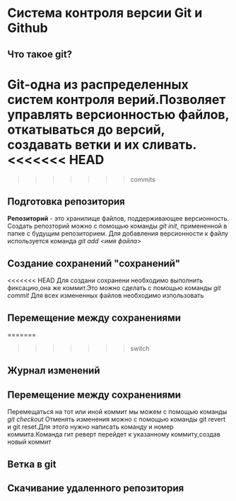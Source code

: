 # Система контроля версии Git и Github

## Что такое git?
Git-одна из распределенных систем контроля верий.Позволяет управлять версионностью файлов, откатываться до версий, создавать ветки и их сливать.
<<<<<<< HEAD
=======

>>>>>>> commits
## Подготовка репозитория
**Репозиторий** - это хранилище файлов, поддерживающее версионность.
Создать репозторий можно с помощью команды *git init*, примененной в папке с будущим репозиторием.
Для добавления версионности к файлу используется команда *git add <имя файла>*
## Создание сохранений "сохранений"
<<<<<<< HEAD
Для создани сохранени необходимо выполнить фиксацию,она же коммит.Это можно сделать с помощью команды *git commit*
Для всех измененных файлов необходимо изпользовать
## Перемещение между сохранениями 
=======
>>>>>>> switch

## Журнал изменений 

## Перемещение между сохранениями 
Перемещаться на тот или иной коммит мы можем с помощью команды *git checkout*
Отменять изменения можно с помощью команды git revert и git reset.Для этого нужно написать команду и номер коммита.Команда гит реверт перейдет к указанному коммиту,создав новый коммит

## Ветка в git

## Скачивание удаленного репозитория